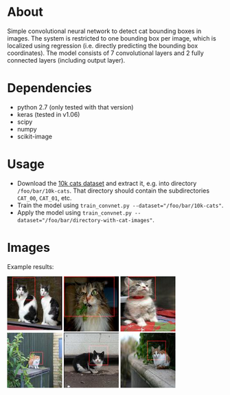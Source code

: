 # About

Simple convolutional neural network to detect cat bounding boxes in images.
The system is restricted to one bounding box per image, which is localized using regression (i.e. directly predicting the bounding box coordinates).
The model consists of 7 convolutional layers and 2 fully connected layers (including output layer).

# Dependencies

* python 2.7 (only tested with that version)
* keras (tested in v1.06)
* scipy
* numpy
* scikit-image

# Usage

* Download the [10k cats dataset](https://web.archive.org/web/20150520175645/http://137.189.35.203/WebUI/CatDatabase/catData.html) and extract it, e.g. into directory `/foo/bar/10k-cats`. That directory should contain the subdirectories `CAT_00`, `CAT_01`, etc.
* Train the model using `train_convnet.py --dataset="/foo/bar/10k-cats"`.
* Apply the model using `train_convnet.py --dataset="/foo/bar/directory-with-cat-images"`.

# Images

Example results:

![Located cat face](images/1-39-125521249_b1318298ec_n.jpg?raw=true "Located cat face")
![Located cat face](images/1-56-180653960_21cf28e0b3_n.jpg?raw=true "Located cat face")
![Located cat face](images/1-61-213767259_11c8550a0e_n.jpg?raw=true "Located cat face")
![Located cat face](images/1-266-19922494159_78303f8b16_n.jpg?raw=true "Located cat face")
![Located cat face](images/3-2287-2088100404_c0112197e3_n.jpg?raw=true "Located cat face")
![Located cat face](images/3-2831-10902603864_4993c4aa1a_n.jpg?raw=true "Located cat face")
